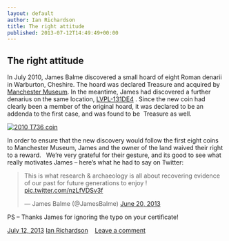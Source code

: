 ```yaml
---
layout: default
author: Ian Richardson
title: The right attitude
published: 2013-07-12T14:49:49+00:00
---
```

The right attitude
------------------

In July 2010, James Balme discovered a small hoard of eight Roman denarii in Warburton, Cheshire. The hoard was declared Treasure and acquired by [Manchester Museum](http://www.museum.manchester.ac.uk/collection/archaeology/). In the meantime, James had discovered a further denarius on the same location, [LVPL-131DE4](http://finds.org.uk/database/artefacts/record/id/415761) . Since the new coin had clearly been a member of the original hoard, it was declared to be an addenda to the first case, and was found to be  Treasure as well. 

[![2010 T736 coin](/files/2013/07/2010-T736-coin-150x150.jpg)](/files/2013/07/2010-T736-coin.jpg)

In order to ensure that the new discovery would follow the first eight coins to Manchester Museum, James and the owner of the land waived their right to a reward.   We’re very grateful for their gesture, and its good to see what really motivates James – here’s what he had to say on Twitter: 

> This is what research & archaeology is all about recovering evidence of our past for future generations to enjoy ! [pic.twitter.com/nzLfVDSv3f](http://t.co/nzLfVDSv3f)
>
> — James Balme (@JamesBalme) [June 20, 2013](https://twitter.com/JamesBalme/statuses/347831335244664833)

PS – Thanks James for ignoring the typo on your certificate!

[July 12, 2013](http://finds.org.uk/blogs/blog/2013/07/12/the-right-attitude/ "2:49 pm")  [Ian Richardson](http://finds.org.uk/blogs/blog/author/irichardson/ "View all posts by Ian Richardson")    [Leave a comment](http://finds.org.uk/blogs/blog/2013/07/12/the-right-attitude/#respond "Comment on The right attitude")
